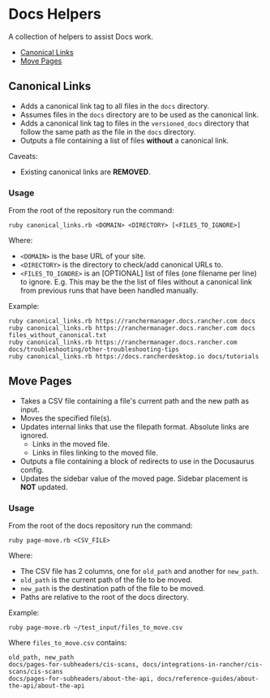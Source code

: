 # Docs Helpers

A collection of helpers to assist Docs work.

- [Canonical Links](#canonical-links)
- [Move Pages](#move-pages)

## Canonical Links

- Adds a canonical link tag to all files in the `docs` directory. 
- Assumes files in the `docs` directory are to be used as the canonical link.
- Adds a canonical link tag to files in the `versioned_docs` directory that follow the same path as the file in the `docs` directory.
- Outputs a file containing a list of files **without** a canonical link.

Caveats:
- Existing canonical links are **REMOVED**.

### Usage

From the root of the repository run the command:

```
ruby canonical_links.rb <DOMAIN> <DIRECTORY> [<FILES_TO_IGNORE>]
```

Where:
- `<DOMAIN>` is the base URL of your site.
- `<DIRECTORY>` is the directory to check/add canonical URLs to.
- `<FILES_TO_IGNORE>` is an [OPTIONAL] list of files (one filename per line) to ignore. E.g. This may be the the list of files without a canonical link from previous runs that have been handled manually.

Example:

```
ruby canonical_links.rb https://ranchermanager.docs.rancher.com docs
ruby canonical_links.rb https://ranchermanager.docs.rancher.com docs files_without_canonical.txt
ruby canonical_links.rb https://ranchermanager.docs.rancher.com docs/troubleshooting/other-troubleshooting-tips
ruby canonical_links.rb https://docs.rancherdesktop.io docs/tutorials
```

## Move Pages

- Takes a CSV file containing a file's current path and the new path as input.
- Moves the specified file(s).
- Updates internal links that use the filepath format. Absolute links are ignored.
  - Links in the moved file.
  - Links in files linking to the moved file. 
- Outputs a file containing a block of redirects to use in the Docusaurus config.
- Updates the sidebar value of the moved page. Sidebar placement is **NOT** updated.

### Usage

From the root of the docs repository run the command:

```
ruby page-move.rb <CSV_FILE>
```

Where:

- The CSV file has 2 columns, one for `old_path` and another for `new_path`.
- `old_path` is the current path of the file to be moved.
- `new_path` is the destination path of the file to be moved.
- Paths are relative to the root of the docs directory.

Example:

```
ruby page-move.rb ~/test_input/files_to_move.csv
```

Where `files_to_move.csv` contains:

```
old_path, new_path
docs/pages-for-subheaders/cis-scans, docs/integrations-in-rancher/cis-scans/cis-scans
docs/pages-for-subheaders/about-the-api, docs/reference-guides/about-the-api/about-the-api
```
